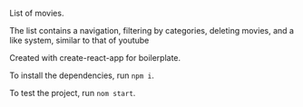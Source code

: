 List of movies.

The list contains a navigation, filtering by categories, deleting movies, 
and a like system, similar to that of youtube

Created with create-react-app for boilerplate.

To install the dependencies, run `npm i`.

To test the project, run `nom start`.